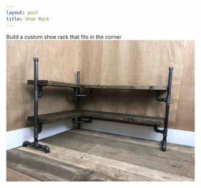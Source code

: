 ```yaml
---
layout: post
title: Shoe Rack
---
```


Build a custom shoe rack that fits in the corner
![Shoe Rack](/assets/img/shoe-rack.jpg)
